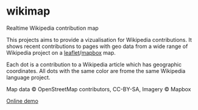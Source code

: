 # wikimap
Realtime Wikipedia contribution map

This projects aims to provide a vizualisation for Wikipedia contributions. It shows recent contributions to pages with geo data from a wide range of Wikipedia project on a [leaflet](https://leafletjs.com)/[mapbox](https://www.mapbox.com/) map. 

Each dot is a contribution to a Wikipedia article which has geographic coordinates. All dots with the same color are frome the same Wikipedia language project.

Map data © OpenStreetMap contributors, CC-BY-SA, Imagery © Mapbox

[Online demo](https://corbin-c.github.io/wikimap/)
